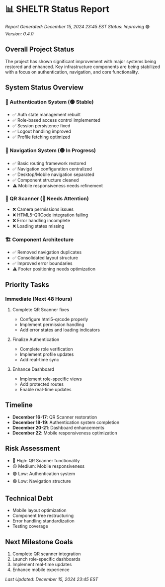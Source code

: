 # 📊 SHELTR Status Report
*Report Generated: December 15, 2024 23:45 EST*
*Status: Improving* 🟢
*Version: 0.4.0*

## Overall Project Status
The project has shown significant improvement with major systems being restored and enhanced. Key infrastructure components are being stabilized with a focus on authentication, navigation, and core functionality.

## System Status Overview

### 🔐 Authentication System (🟢 Stable)
- ✅ Auth state management rebuilt
- ✅ Role-based access control implemented
- ✅ Session persistence fixed
- ✅ Logout handling improved
- ✅ Profile fetching optimized

### 🧭 Navigation System (🟡 In Progress)
- ✅ Basic routing framework restored
- ✅ Navigation configuration centralized
- ✅ Desktop/Mobile navigation separated
- ✅ Component structure cleaned
- ⚠️ Mobile responsiveness needs refinement

### 📱 QR Scanner (🔴 Needs Attention)
- ❌ Camera permissions issues
- ❌ HTML5-QRCode integration failing
- ❌ Error handling incomplete
- ❌ Loading states missing

### 🏗️ Component Architecture
- ✅ Removed navigation duplicates
- ✅ Consolidated layout structure
- ✅ Improved error boundaries
- ⚠️ Footer positioning needs optimization

## Priority Tasks

### Immediate (Next 48 Hours)
1. Complete QR Scanner fixes
   - Configure html5-qrcode properly
   - Implement permission handling
   - Add error states and loading indicators

2. Finalize Authentication
   - Complete role verification
   - Implement profile updates
   - Add real-time sync

3. Enhance Dashboard
   - Implement role-specific views
   - Add protected routes
   - Enable real-time updates

## Timeline
- **December 16-17**: QR Scanner restoration
- **December 18-19**: Authentication system completion
- **December 20-21**: Dashboard enhancements
- **December 22**: Mobile responsiveness optimization

## Risk Assessment
- 🔴 High: QR Scanner functionality
- 🟡 Medium: Mobile responsiveness
- 🟢 Low: Authentication system
- 🟢 Low: Navigation structure

## Technical Debt
- Mobile layout optimization
- Component tree restructuring
- Error handling standardization
- Testing coverage

## Next Milestone Goals
1. Complete QR scanner integration
2. Launch role-specific dashboards
3. Implement real-time updates
4. Enhance mobile experience

*Last Updated: December 15, 2024 23:45 EST*
